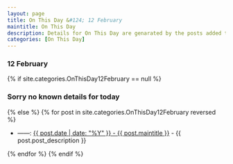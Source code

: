 ```yaml
---
layout: page
title: On This Day &#124; 12 February
maintitle: On This Day
description: Details for On This Day are genarated by the posts added to the website so the content is subject to changes/updates over time.
categories: [On This Day]
---
```


<h3>12 February</h3>

{% if site.categories.OnThisDay12February == null %}
  <h3>Sorry no known details for today</h3>
{% else %}
{% for post in site.categories.OnThisDay12February reversed %}
<ul>
<li> ——: <a href="{{ post.url }}">{{ post.date | date: "%Y" }} - {{ post.maintitle }}</a> - {{ post.post_description }}</li>
</ul>

{% endfor %}
{% endif %}

